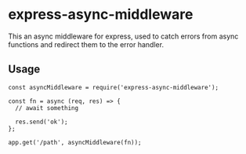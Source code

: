 # express-async-middleware

This an async middleware for express, used to catch errors from async functions and redirect them to the error handler.

## Usage

```
const asyncMiddleware = require('express-async-middleware');

const fn = async (req, res) => {
  // await something

  res.send('ok');
};

app.get('/path', asyncMiddleware(fn));
```